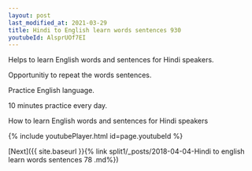 ```yaml
---
layout: post
last_modified_at: 2021-03-29
title: Hindi to English learn words sentences 930 
youtubeId: AlsprUOf7EI
---
```

 
 
Helps to learn English words and sentences for Hindi speakers.

Opportunitiy to repeat the words sentences. 

Practice English language. 
 
10 minutes practice every day. 
 
How to learn English words and sentences for Hindi speakers 
 
{% include youtubePlayer.html id=page.youtubeId %}
 
 
[Next]({{ site.baseurl }}{% link  split1/_posts/2018-04-04-Hindi to english learn words sentences 78 .md%})
 
